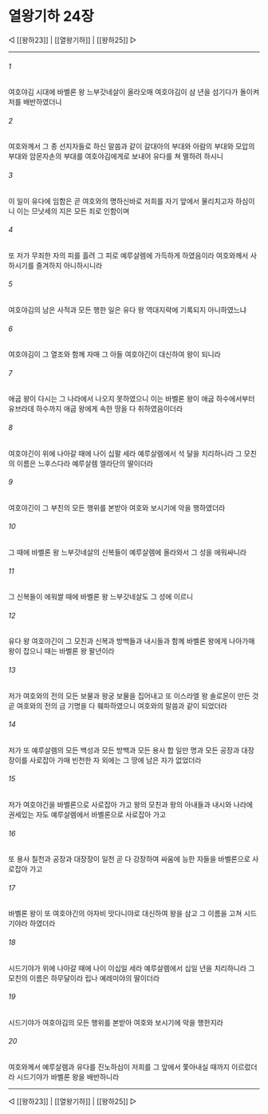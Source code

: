 # 열왕기하 24장

◁ [[왕하23]] | [[열왕기하]] | [[왕하25]] ▷
***

###### 1
여호야김 시대에 바벨론 왕 느부갓네살이 올라오매 여호야김이 삼 년을 섬기다가 돌이켜 저를 배반하였더니

###### 2
여호와께서 그 종 선지자들로 하신 말씀과 같이 갈대아의 부대와 아람의 부대와 모압의 부대와 암몬자손의 부대를 여호야김에게로 보내어 유다를 쳐 멸하려 하시니

###### 3
이 일이 유다에 임함은 곧 여호와의 명하신바로 저희를 자기 앞에서 물리치고자 하심이니 이는 므낫세의 지은 모든 죄로 인함이며

###### 4
또 저가 무죄한 자의 피를 흘려 그 피로 예루살렘에 가득하게 하였음이라 여호와께서 사하시기를 즐겨하지 아니하시니라

###### 5
여호야김의 남은 사적과 모든 행한 일은 유다 왕 역대지략에 기록되지 아니하였느냐

###### 6
여호야김이 그 열조와 함께 자매 그 아들 여호야긴이 대신하여 왕이 되니라

###### 7
애굽 왕이 다시는 그 나라에서 나오지 못하였으니 이는 바벨론 왕이 애굽 하수에서부터 유브라데 하수까지 애굽 왕에게 속한 땅을 다 취하였음이더라

###### 8
여호야긴이 위에 나아갈 때에 나이 십팔 세라 예루살렘에서 석 달을 치리하니라 그 모친의 이름은 느후스다라 예루살렘 엘라단의 딸이더라

###### 9
여호야긴이 그 부친의 모든 행위를 본받아 여호와 보시기에 악을 행하였더라

###### 10
그 때에 바벨론 왕 느부갓네살의 신복들이 예루살렘에 올라와서 그 성을 에워싸니라

###### 11
그 신복들이 에워쌀 때에 바벨론 왕 느부갓네살도 그 성에 이르니

###### 12
유다 왕 여호야긴이 그 모친과 신복과 방백들과 내시들과 함께 바벨론 왕에게 나아가매 왕이 잡으니 때는 바벨론 왕 팔년이라

###### 13
저가 여호와의 전의 모든 보물과 왕궁 보물을 집어내고 또 이스라엘 왕 솔로몬이 만든 것 곧 여호와의 전의 금 기명을 다 훼파하였으니 여호와의 말씀과 같이 되었더라

###### 14
저가 또 예루살렘의 모든 백성과 모든 방백과 모든 용사 합 일만 명과 모든 공장과 대장장이를 사로잡아 가매 빈천한 자 외에는 그 땅에 남은 자가 없었더라

###### 15
저가 여호야긴을 바벨론으로 사로잡아 가고 왕의 모친과 왕의 아내들과 내시와 나라에 권세있는 자도 예루살렘에서 바벨론으로 사로잡아 가고

###### 16
또 용사 칠천과 공장과 대장장이 일천 곧 다 강장하여 싸움에 능한 자들을 바벨론으로 사로잡아 가고

###### 17
바벨론 왕이 또 여호야긴의 아자비 맛다니야로 대신하여 왕을 삼고 그 이름을 고쳐 시드기야라 하였더라

###### 18
시드기야가 위에 나아갈 때에 나이 이십일 세라 예루살렘에서 십일 년을 치리하니라 그 모친의 이름은 하무달이라 립나 예레미야의 딸이더라

###### 19
시드기야가 여호야김의 모든 행위를 본받아 여호와 보시기에 악을 행한지라

###### 20
여호와께서 예루살렘과 유다를 진노하심이 저희를 그 앞에서 쫓아내실 때까지 이르렀더라 시드기야가 바벨론 왕을 배반하니라

***
◁ [[왕하23]] | [[열왕기하]] | [[왕하25]] ▷